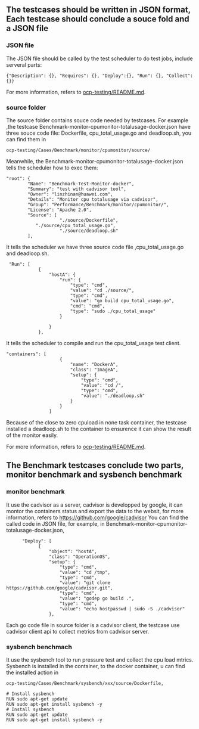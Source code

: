 ## The testcases should be written in JSON format, Each testcase should conclude a souce fold and a JSON file

### JSON file
The JSON file should be called by the test scheduler to do test jobs, include serveral parts:
```
{"Description": {}, "Requires": {}, "Deploy":{}, "Run": {}, "Collect": {}}
```
For more information, refers to [ocp-testing/README.md](./../../README.md).

### source folder
The source folder contains souce code needed by testcases.
For example ,the testcase Benchmark-monitor-cpumonitor-totalusage-docker.json have three souce code file:
Dockerfile, cpu_total_usage.go and deadloop.sh, you can find them in 
```
ocp-testing/Cases/Benchmark/monitor/cpumonitor/source/ 
```
Meanwhile, the Benchmark-monitor-cpumonitor-totalusage-docker.json tells the scheduler how to exec them:
```
"root": {
        "Name": "Benchmark-Test-Monitor-docker",
        "Summary": "test with cadvisor tool",
        "Owner": "linzhinan@huawei.com",
        "Details": "Monitor cpu totalusage via cadvisor",
        "Group": "Performance/Benchmark/monitor/cpumonitor/",
        "License": "Apache 2.0",
        "Source": [
                    "./source/Dockerfile",
	       "./source/cpu_total_usage.go",
                    "./source/deadloop.sh"
        ],
```
It tells the scheduler we have three source code file ,cpu_total_usage.go and deadloop.sh.
```
 "Run": [
            {
                "hostA": {
                    "run": {
                        "type": "cmd",
                        "value": "cd ./source/",
                        "type": "cmd",
                        "value": "go build cpu_total_usage.go",
                        "cmd": "cmd",
                        "type": "sudo ./cpu_total_usage"
                    }
                    
                }
            },
```
It tells the scheduler to compile and run the cpu_total_usage test client.
```
"containers": [
                    {
                        "name": "DockerA",
                        "class": "ImageA",
                        "setup": {
                            "type": "cmd",
                            "value": "cd /",
                            "type": "cmd",
                            "value": "./deadloop.sh"
                        }
                    }
                ]
```
Because of the close to zero cpuload in none task container, the testcase installed a deadloop.sh to the container to ensurence it can show the result of the monitor easily.  

For more information, refers to [ocp-testing/README.md](./../../README.md).

## The Benchmark testcases conclude two parts, monitor benchmark and sysbench benchmark

### monitor benchmark
It use the cadvisor as a server, cadvisor is developped by google, it can montor the containers status and export the data to the websit, 
for more information, refers to https://github.com/google/cadvisor
You can find the called code in JSON file, for example, in Benchmark-monitor-cpumonitor-totalusage-docker.json,
```
      "Deploy": [
            {
                "object": "hostA",
                "class": "OperationOS",
                "setup": {
                    "type": "cmd",
                    "value": "cd /tmp",
                    "type": "cmd",
                    "value": "git clone https://github.com/google/cadvisor.git",
                    "type": "cmd",
                    "value": "godep go build .",
                    "type": "cmd",
                    "value": "echo hostpasswd | sudo -S ./cadvisor"
                },
```
Each go code file in source folder is a cadvisor client,  the testcase use cadvisor client api to collect metrics from cadvisor server.

### sysbench benchmach
It use the sysbench tool to run pressure test and collect the cpu load mtrics.
Sysbench is installed in the container, to the docker container, u can find the installed action in
``` 
ocp-testing/Cases/Benchmark/sysbench/xxx/source/Dockerfile,
```
```
# Install sysbench
RUN sudo apt-get update
RUN sudo apt-get install sysbench -y
# Install sysbench
RUN sudo apt-get update
RUN sudo apt-get install sysbench -y
```